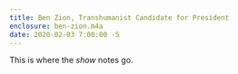 ```yaml
---
title: Ben Zion, Transhumanist Candidate for President
enclosure: ben-zion.m4a
date: 2020-02-03 7:00:00 -5
---
```

This is where the *show* notes go. 